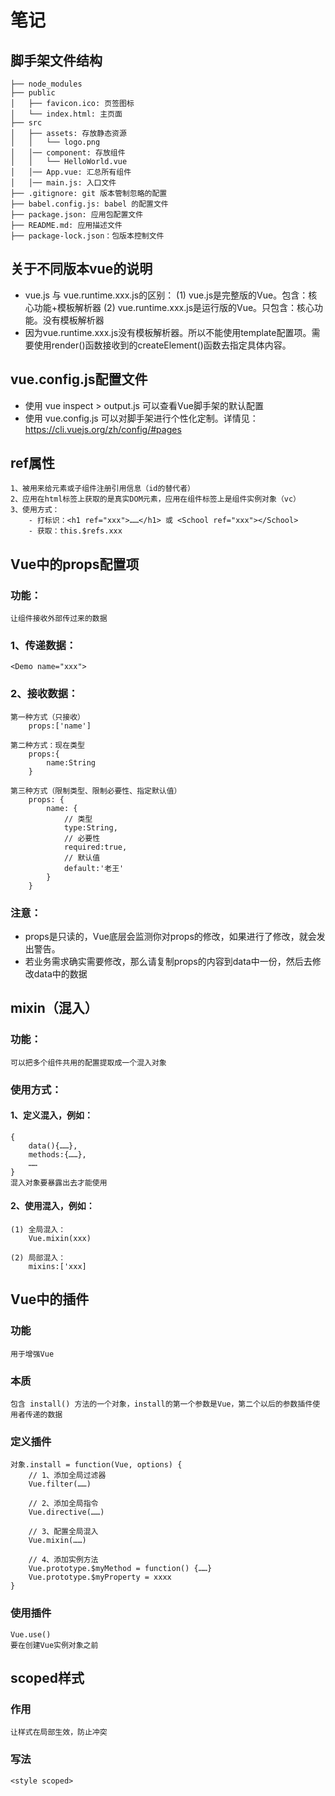 # 笔记

## 脚手架文件结构
    ├── node_modules
    ├── public
    │   ├── favicon.ico: 页签图标
    │   └── index.html: 主页面
    ├── src
    │   ├── assets: 存放静态资源
    │   │   └── logo.png
    │   │── component: 存放组件
    │   │   └── HelloWorld.vue
    │   │── App.vue: 汇总所有组件
    │   │── main.js: 入口文件
    ├── .gitignore: git 版本管制忽略的配置
    ├── babel.config.js: babel 的配置文件
    ├── package.json: 应用包配置文件
    ├── README.md: 应用描述文件
    ├── package-lock.json：包版本控制文件

## 关于不同版本vue的说明
- vue.js 与 vue.runtime.xxx.js的区别：
    (1) vue.js是完整版的Vue。包含：核心功能+模板解析器
    (2) vue.runtime.xxx.js是运行版的Vue。只包含：核心功能。没有模板解析器
- 因为vue.runtime.xxx.js没有模板解析器。所以不能使用template配置项。需要使用render()函数接收到的createElement()函数去指定具体内容。

## vue.config.js配置文件
- 使用 vue inspect > output.js 可以查看Vue脚手架的默认配置
- 使用 vue.config.js 可以对脚手架进行个性化定制。详情见：https://cli.vuejs.org/zh/config/#pages

## ref属性
    1、被用来给元素或子组件注册引用信息（id的替代者）
    2、应用在html标签上获取的是真实DOM元素，应用在组件标签上是组件实例对象（vc）
    3、使用方式：
        - 打标识：<h1 ref="xxx">……</h1> 或 <School ref="xxx"></School>
        - 获取：this.$refs.xxx

## Vue中的props配置项
### 功能：
    让组件接收外部传过来的数据
### 1、传递数据：
    <Demo name="xxx">
### 2、接收数据：
    第一种方式（只接收）
        props:['name']

    第二种方式：现在类型
        props:{
            name:String
        }

    第三种方式（限制类型、限制必要性、指定默认值）
        props: {
            name: {
                // 类型
                type:String,
                // 必要性
                required:true,
                // 默认值
                default:'老王'
            }
        }
### 注意：
- props是只读的，Vue底层会监测你对props的修改，如果进行了修改，就会发出警告。
- 若业务需求确实需要修改，那么请复制props的内容到data中一份，然后去修改data中的数据

## mixin（混入）
### 功能：
    可以把多个组件共用的配置提取成一个混入对象
### 使用方式：
#### 1、定义混入，例如：
    {
        data(){……},
        methods:{……},
        ……
    }
    混入对象要暴露出去才能使用
#### 2、使用混入，例如：
    (1) 全局混入：
        Vue.mixin(xxx)

    (2) 局部混入：
        mixins:['xxx]

## Vue中的插件
### 功能
    用于增强Vue
### 本质
    包含 install() 方法的一个对象，install的第一个参数是Vue，第二个以后的参数插件使用者传递的数据
### 定义插件
    对象.install = function(Vue, options) {
        // 1、添加全局过滤器
        Vue.filter(……)

        // 2、添加全局指令
        Vue.directive(……)

        // 3、配置全局混入
        Vue.mixin(……)

        // 4、添加实例方法
        Vue.prototype.$myMethod = function() {……}
        Vue.prototype.$myProperty = xxxx
    }
### 使用插件
    Vue.use()
    要在创建Vue实例对象之前

## scoped样式
### 作用
    让样式在局部生效，防止冲突
### 写法
    <style scoped>